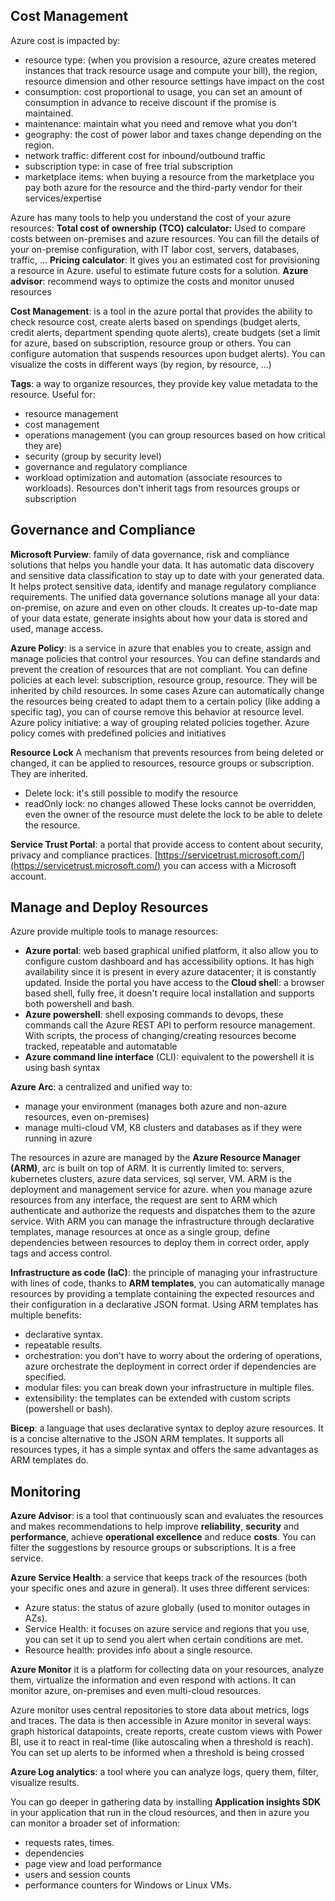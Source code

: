 ## Cost Management
Azure cost is impacted by: 
- resource type: (when you provision a resource, azure creates metered instances that track resource usage and compute your bill), the region, resource dimension and other resource settings have impact on the cost
- consumption: cost proportional to usage, you can set an amount of consumption in advance to receive discount if the promise is maintained.
- maintenance: maintain what you need and remove what you don't
- geography: the cost of power labor and taxes change depending on the region.
- network traffic: different cost for inbound/outbound traffic
- subscription type: in case of free trial subscription
- marketplace items: when buying a resource from the marketplace you pay both azure for the resource and the third-party vendor for their services/expertise

Azure has many tools to help you understand the cost of your azure resources:
**Total cost of ownership (TCO) calculator:** Used to compare costs between on-premises and azure resources. You can fill the details of your on-premise configuration, with IT labor cost, servers, databases, traffic, ...
**Pricing calculator**: It gives you an estimated cost for provisioning a resource in Azure. useful to estimate future costs for a solution.
**Azure advisor**: recommend ways to optimize the costs and monitor unused resources

**Cost Management**: is a tool in the azure portal that provides the ability to check resource cost, create alerts based on spendings (budget alerts, credit alerts, department spending quote alerts), create budgets (set a limit for azure, based on subscription, resource group or others. You can configure automation that suspends resources upon budget alerts). You can visualize the costs in different ways (by region, by resource, ...)

**Tags**: a way to organize resources, they provide key value metadata to the resource. Useful for:
- resource management
- cost management
- operations management (you can group resources based on how critical they are)
- security (group by security level)
- governance and regulatory compliance
- workload optimization and automation (associate resources to workloads).
Resources don't inherit tags from resources groups or subscription

## Governance and Compliance
**Microsoft Purview**: family of data governance, risk and compliance solutions that helps you handle your data. It has automatic data discovery and sensitive data classification to stay up to date with your generated data.
It helps protect sensitive data, identify and manage regulatory compliance requirements.
The unified data governance solutions manage all your data: on-premise, on azure and even on other clouds. It creates up-to-date map of your data estate, generate insights about how your data is stored and used, manage access.

**Azure Policy**: is a service in azure that enables you to create, assign and manage policies that control your resources. You can define standards and prevent the creation of resources that are not compliant.
You can define policies at each level: subscription, resource group, resource. They will be inherited by child resources. In some cases Azure can automatically change the resources being created to adapt them to a certain policy (like adding a specific tag), you can of course remove this behavior at resource level.
Azure policy initiative: a way of grouping related policies together. 
Azure policy comes with predefined policies and initiatives

**Resource Lock**
A mechanism that prevents resources from being deleted or changed, it can be applied to resources, resource groups or subscription. They are inherited.
- Delete lock: it's still possible to modify the resource
- readOnly lock: no changes allowed
These locks cannot be overridden, even the owner of the resource must delete the lock to be able to delete the resource.

**Service Trust Portal**: a portal that provide access to content about security, privacy and compliance practices. [https://servicetrust.microsoft.com/](https://servicetrust.microsoft.com/) you can access with a Microsoft account.

## Manage and Deploy Resources
Azure provide multiple tools to manage resources:
- **Azure portal**: web based graphical unified platform, it also allow you to configure custom dashboard and has accessibility options. It has high availability since it is present in every azure datacenter; it is constantly updated. Inside the portal you have access to the **Cloud shel**l: a browser based shell, fully free, it doesn't require local installation and supports both powershell and bash.
- **Azure powershell**: shell exposing commands to devops, these commands call the Azure REST API to perform resource management. With scripts, the process of changing/creating resources become tracked, repeatable and automatable
- **Azure command line interface** (CLI): equivalent to the powershell it is using bash syntax

**Azure Arc**: a centralized and unified way to:
- manage your environment (manages both azure and non-azure resources, even on-premises)
- manage multi-cloud VM, K8 clusters and databases as if they were running in azure

The resources in azure are managed by the **Azure Resource Manager (ARM)**, arc is built on top of ARM. It is currently limited to: servers, kubernetes clusters, azure data services, sql server, VM.
ARM is the deployment and management service for azure. when you manage azure resources from any interface, the request are sent to ARM which authenticate and authorize the requests and dispatches them to the azure service.
With ARM you can manage the infrastructure through declarative templates, manage resources at once as a single group, define dependencies between resources to deploy them in correct order, apply tags and access control.

**Infrastructure as code (IaC)**: the principle of managing your infrastructure with lines of code, thanks to **ARM templates**, you can automatically manage resources by providing a template containing the expected resources and their configuration in a declarative JSON format.
Using ARM templates has multiple benefits:
- declarative syntax.
- repeatable results.
- orchestration: you don't have to worry about the ordering of operations, azure orchestrate the deployment in correct order if dependencies are specified.
- modular files: you can break down your infrastructure in multiple files.
- extensibility: the templates can be extended with custom scripts (powershell or bash).

**Bicep**: a language that uses declarative syntax to deploy azure resources. It is a concise alternative to the JSON ARM templates. It supports all resources types, it has a simple syntax and offers the same advantages as ARM templates do.

## Monitoring
**Azure Advisor**: is a tool that continuously scan and evaluates the resources and makes recommendations to help improve **reliability**, **security** and **performance**, achieve **operational excellence** and reduce **costs**.
You can filter the suggestions by resource groups or subscriptions. It is a free service.

**Azure Service Health**: a service that keeps track of the resources (both your specific ones and azure in general). It uses three different services:
- Azure status: the status of azure globally (used to monitor outages in AZs).
- Service Health: it focuses on azure service and regions that you use, you can set it up to send you alert when certain conditions are met.
- Resource health: provides info about a single resource.

**Azure Monitor**
it is a platform for collecting data on your resources, analyze them, virtualize the information and even respond with actions. It can monitor azure, on-premises and even multi-cloud resources.

Azure monitor uses central repositories to store data about metrics, logs and traces.
The data is then accessible in Azure monitor in several ways: graph historical datapoints, create reports, create custom views with Power BI, use it to react in real-time (like autoscaling when a threshold is reach). You can set up alerts to be informed when a threshold is being crossed

**Azure Log analytics**: a tool where you can analyze logs, query them, filter, visualize results.

You can go deeper in gathering data by installing **Application insights SDK** in your application that run in the cloud resources, and then in azure you can monitor a broader set of information:
- requests rates, times.
- dependencies
- page view and load performance
- users and session counts
- performance counters for Windows or Linux VMs.
